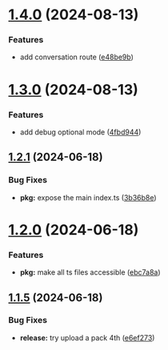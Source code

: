 # [1.4.0](https://github.com/douglasduteil/crisp/compare/v1.3.0...v1.4.0) (2024-08-13)

### Features

- add conversation route ([e48be9b](https://github.com/douglasduteil/crisp/commit/e48be9bae6d2f1a1d1a005bcd51927500f106c63))

# [1.3.0](https://github.com/douglasduteil/crisp/compare/v1.2.1...v1.3.0) (2024-08-13)

### Features

- add debug optional mode ([4fbd944](https://github.com/douglasduteil/crisp/commit/4fbd944e93d2583a72b4b64ff357bff2a01534cf))

## [1.2.1](https://github.com/douglasduteil/crisp/compare/v1.2.0...v1.2.1) (2024-06-18)

### Bug Fixes

- **pkg:** expose the main index.ts ([3b36b8e](https://github.com/douglasduteil/crisp/commit/3b36b8e389b8cd4ddc04b476c53811b0df60b684))

# [1.2.0](https://github.com/douglasduteil/crisp/compare/v1.1.5...v1.2.0) (2024-06-18)

### Features

- **pkg:** make all ts files accessible ([ebc7a8a](https://github.com/douglasduteil/crisp/commit/ebc7a8af35966110407d9b1ad489d7a9794f2ff0))

## [1.1.5](https://github.com/douglasduteil/crisp/compare/v1.1.4...v1.1.5) (2024-06-18)

### Bug Fixes

- **release:** try upload a pack 4th ([e6ef273](https://github.com/douglasduteil/crisp/commit/e6ef2734446280b3446439b08eddfdc74ff41935))
